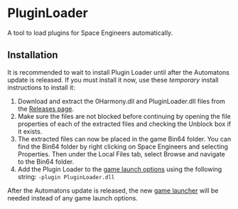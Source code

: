 # PluginLoader
A tool to load plugins for Space Engineers automatically.

## Installation

It is recommended to wait to install Plugin Loader until after the Automatons update is released. If you must install it now, use these *temporary* install instructions to install it:
1. Download and extract the 0Harmony.dll and PluginLoader.dll files from the [Releases page](https://github.com/sepluginloader/PluginLoader/releases). 
2. Make sure the files are not blocked before continuing by opening the file properties of each of the extracted files and checking the Unblock box if it exists. 
3. The extracted files can now be placed in the game Bin64 folder. You can find the Bin64 folder by right clicking on Space Engineers and selecting Properties. Then under the Local Files tab, select Browse and navigate to the Bin64 folder. 
4. Add the Plugin Loader to the [game launch options](https://support.steampowered.com/kb_article.php?ref=1040-JWMT-2947) using the following string: `-plugin PluginLoader.dll`

After the Automatons update is released, the new [game launcher](https://github.com/sepluginloader/SpaceEngineersLauncher) will be needed instead of any game launch options.
